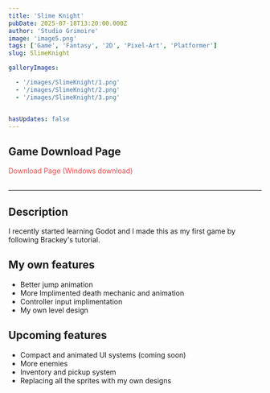 ```yaml
---
title: 'Slime Knight'
pubDate: 2025-07-18T13:20:00.000Z
author: 'Studio Grimoire'
image: 'image5.png'
tags: ['Game', 'Fantasy', '2D', 'Pixel-Art', 'Platformer']
slug: SlimeKnight

galleryImages:

  - '/images/SlimeKnight/1.png'
  - '/images/SlimeKnight/2.png'
  - '/images/SlimeKnight/3.png'


hasUpdates: false
---
```


## Game Download Page

<a href="https://studio-grimoire.itch.io/slime-knightm" 
   style="color:#ef4444; text-decoration:none; margin-bottom:1rem; display:inline-block;" 
   onmouseover="this.style.textDecoration='underline'" 
   onmouseout="this.style.textDecoration='none'" 
   target="_blank" 
   rel="noopener noreferrer">
  Download Page (Windows download)
</a>

---

## Description

I recently started learning Godot and I made this as my first game by following Brackey's tutorial.

## My own features

* Better jump animation
* More Implimented death mechanic and animation
* Controller input implimentation
* My own level design

## Upcoming features

* Compact and animated UI systems (coming soon)
* More enemies
* Inventory and pickup system
* Replacing all the sprites with my own designs